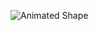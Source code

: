 ![Animated Shape](https://github.com/Yousef-Albasel/Yousef-Albasel/assets/111648493/0326b21e-a9ad-4bac-9287-33fe49c26dd1)
